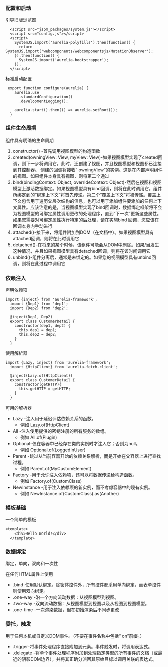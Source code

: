 ### 配置和启动

引导旧版浏览器
````
  <script src="jspm_packages/system.js"></script>
  <script src="config.js"></script>
  <script>
    SystemJS.import('aurelia-polyfills').then(function() {
      return SystemJS.import('webcomponents/webcomponentsjs/MutationObserver');
    }).then(function() {
      SystemJS.import('aurelia-bootstrapper');
    });
  </script>
````

标准启动配置
````
 export function configure(aurelia) {
    aurelia.use
      .standardConfiguration()
      .developmentLogging();
  
    aurelia.start().then(() => aurelia.setRoot());
  }

````

### 组件生命周期

组件具有明确的生命周期

1. constructor() -首先调用视图模型的构造函数
2. created(owningView: View, myView: View)-如果视图模型实现了created回调，则下一步将调用它。此时，还创建了视图，并且视图模型和视图都已连接到其控制器。
   创建的回调将接收“ owningView”的实例。这是在内部声明组件的视图。如果组件本身具有视图，则将第二个通过
3. bind(bindingContext: Object, overrideContext: Object)-然后在视图和视图模型上激活数据绑定。如果视图模型具有bind回调，则将在此时调用它。组件所绑定到的“绑定上下文”将首先传递。第二个“覆盖上下文”将被传递。覆盖上下文包含用于遍历父层次结构的信息，也可以用于添加组件要添加的任何上下文属性。应该注意的是，当视图模型实现了bind回调时，数据绑定框架将不会为视图模型的可绑定属性调用更改的处理程序，直到“下一次”更新这些属性。
   如果您需要对可绑定属性执行特定的后处理，请在实施bind 回调，您应该在回调本身内手动进行    
4. attached()-接下来，将组件附加到DOM（在文档中）。如果视图模型具有attached回调，则将在此时调用它
5. detached()-在将来的某个时候，该组件可能会从DOM中删除。如果/当发生这种情况，并且如果视图模型具有detached回调，则将在该时间调用它    
6. unbind()-组件分离后，通常是未绑定的。如果您的视图模型具有unbind回调，则将在此过程中调用它

### 依赖注入

声明依赖项
````
import {inject} from 'aurelia-framework';
  import {Dep1} from 'dep1';
  import {Dep2} from 'dep2';
  
  @inject(Dep1, Dep2)
  export class CustomerDetail {
    constructor(dep1, dep2) {
      this.dep1 = dep1;
      this.dep2 = dep2;
    }
  }

````

使用解析器
````
import {Lazy, inject} from 'aurelia-framework';
  import {HttpClient} from 'aurelia-fetch-client';
  
  @inject(Lazy.of(HttpClient))
  export class CustomerDetail {
    constructor(getHTTP){
      this.getHTTP = getHTTP;
    }
  }

````

可用的解析器

- Lazy -注入用于延迟评估依赖关系的函数。
  - 例如 Lazy.of(HttpClient)
- All -注入使用提供的密钥注册的所有服务的数组。
  - 例如 All.of(Plugin)
- Optional-仅在容器中已经存在类的实例时才注入它；否则为null。
  - 例如 Optional.of(LoggedInUser)
- Parent -跳过从当前容器开始的依赖关系解析，而是开始在父容器上进行查找过程。
  - 例如 Parent.of(MyCustomElement)
- Factory -用于允许注入依赖项，还可以将数据传递给构造函数。
  - 例如 Factory.of(CustomClass)
- NewInstance -用于注入依赖项的新实例，而不考虑容器中的现有实例。
  - 例如 NewInstance.of(CustomClass).as(Another)
  
### 模板基础

一个简单的模板
````
<template>
    <div>Hello World!</div>
  </template>
````  

### 数据绑定

绑定，单向，双向和一次性

在任何HTML属性上使用

- .bind-使用默认绑定。除窗体控件外，所有控件都采用单向绑定，而表单控件则使用双向绑定。
- .one-way -沿一个方向流动数据：从视图模型到视图。
- .two-way -双向流动数据：从视图模型到视图以及从视图到视图模型。
- .one-time -一次渲染数据，但在初始渲染后不同步更改

### 委托，触发

用于任何本机或自定义DOM事件。（不要在事件名称中包括“ on”前缀。）

- .trigger-将事件处理程序直接附加到元素。事件触发时，将调用表达式。
- .delegate -将单个事件处理程序附加到处理指定类型的所有事件的文档（或最近的阴影DOM边界），并将其正确分派回其原始目标以调用关联的表达式。